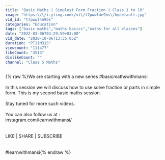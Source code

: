 ```yaml
---
title: "Basic Maths | Simplest Form Fraction | Class 1 to 10"
image: "https:\/\/i.ytimg.com\/vi\/t7pwwl4e9bs\/hqdefault.jpg"
vid_id: "t7pwwl4e9bs"
categories: "Education"
tags: ["basic maths","maths basics","maths for all classes"]
date: "2022-03-06T04:29:59+03:00"
vid_date: "2020-10-06T13:35:05Z"
duration: "PT11M31S"
viewcount: "111477"
likeCount: "3513"
dislikeCount: ""
channel: "Class 5 Maths"
---
```

{% raw %}We are starting with a new series #basicmathswithmansi<br /><br />In this session we will discuss how to use solve fraction or parts in simple form. This is my second basic maths session. <br /> <br />Stay tuned for more such videos.<br /><br />You can also follow us at :<br />instagram.com/learnwithmansi/<br /><br /><br />LIKE | SHARE | SUBSCRIBE <br /> <br /><br />#learnwithmansi{% endraw %}
